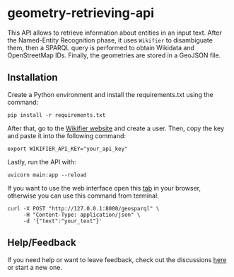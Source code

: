 # geometry-retrieving-api
This API allows to retrieve information about entities in an input text. After the Named-Entity Recognition phase, it uses ``Wikifier`` to disambiguate them, then a SPARQL query is performed to obtain Wikidata and OpenStreetMap IDs. Finally, the geometries are stored in a GeoJSON file.

## Installation
Create a Python environment and install the requirements.txt using the command:

```shell
pip install -r requirements.txt
```

After that, go to the [Wikifier website](https://wikifier.org/register.html) and create a user. Then, copy the key and paste it into the following command:

```shell
export WIKIFIER_API_KEY="your_api_key"
```

Lastly, run the API with:

```shell
uvicorn main:app --reload
```

If you want to use the web interface open this [tab](http://127.0.0.1:8000/docs) in your browser, otherwise you can use this command from terminal:

```shell
curl -X POST "http://127.0.0.1:8000/geosparql" \
     -H "Content-Type: application/json" \
     -d '{"text":"your_text"}'
```

## Help/Feedback
If you need help or want to leave feedback, check out the discussions [here](https://github.com/AIMH-DHgroup/geometry-retrieving-api/discussions) or start a new one.
